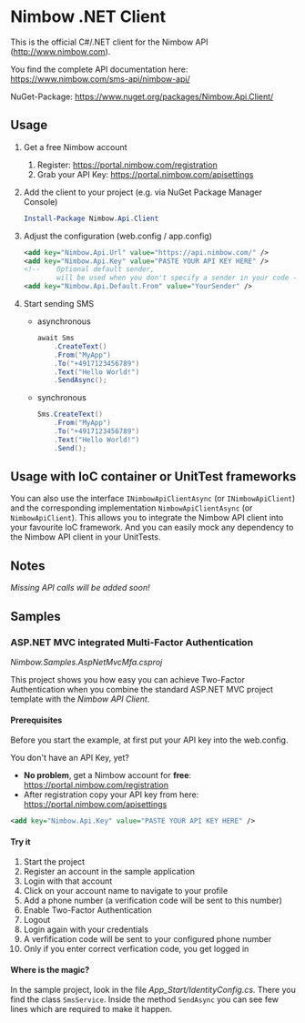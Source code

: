 # Nimbow .NET Client

This is the official C#/.NET client for the Nimbow API (<http://www.nimbow.com>).

You find the complete API documentation here: <https://www.nimbow.com/sms-api/nimbow-api/>

NuGet-Package: <https://www.nuget.org/packages/Nimbow.Api.Client/>

## Usage

1. Get a free Nimbow account
	1. Register: https://portal.nimbow.com/registration
	2. Grab your API Key: https://portal.nimbow.com/apisettings

2. Add the client to your project (e.g. via NuGet Package Manager Console)
	```PowerShell
	Install-Package Nimbow.Api.Client
	```

3. Adjust the configuration (web.config / app.config)
	```XML
    <add key="Nimbow.Api.Url" value="https://api.nimbow.com/" />
    <add key="Nimbow.Api.Key" value="PASTE YOUR API KEY HERE" />
    <!-- 	Optional default sender, 
	    	will be used when you don't specify a sender in your code -->
    <add key="Nimbow.Api.Default.From" value="YourSender" />
	```

4. Start sending SMS
    * asynchronous
	    ```C#
	    await Sms
		    .CreateText()
		    .From("MyApp")
		    .To("+4917123456789")
		    .Text("Hello World!")
		    .SendAsync();
	    ```
    * synchronous
        ```C#
	    Sms.CreateText()
		    .From("MyApp")
		    .To("+4917123456789")
		    .Text("Hello World!")
		    .Send();
	    ```

## Usage with IoC container or UnitTest frameworks
You can also use the interface `INimbowApiClientAsync` (or `INimbowApiClient`) and the corresponding implementation `NimbowApiClientAsync` (or `NimbowApiClient`).
This allows you to integrate the Nimbow API client into your favourite IoC framework.
And you can easily mock any dependency to the Nimbow API client in your UnitTests.

## Notes
*Missing API calls will be added soon!*

## Samples

### ASP.NET MVC integrated Multi-Factor Authentication
*Nimbow.Samples.AspNetMvcMfa.csproj*

This project shows you how easy you can achieve Two-Factor Authentication when you combine the standard ASP.NET MVC project template with the *Nimbow API Client*.

#### Prerequisites
Before you start the example, at first put your API key into the web.config.

You don't have an API Key, yet?

* **No problem**, get a Nimbow account for **free**: <https://portal.nimbow.com/registration>
* After registration copy your API key from here: <https://portal.nimbow.com/apisettings>
```XML
<add key="Nimbow.Api.Key" value="PASTE YOUR API KEY HERE" />
```

#### Try it
1. Start the project
2. Register an account in the sample application
3. Login with that account
4. Click on your account name to navigate to your profile
5. Add a phone number (a verification code will be sent to this number)
6. Enable Two-Factor Authentication
7. Logout
8. Login again with your credentials
9. A verfification code will be sent to your configured phone number
10. Only if you enter correct verfication code, you get logged in

#### Where is the magic?
In the sample project, look in the file *App_Start/IdentityConfig.cs*.
There you find the class `SmsService`. Inside the method `SendAsync` you can see few lines which are required to make it happen.
